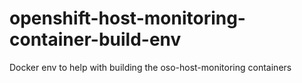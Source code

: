 # openshift-host-monitoring-container-build-env
Docker env to help with building the oso-host-monitoring containers
